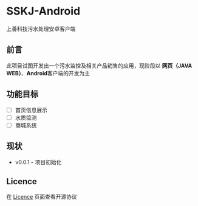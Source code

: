 # SSKJ-Android
上善科技污水处理安卓客户端

## 前言
此项目试图开发出一个污水监控及相关产品销售的应用，现阶段以 **网页（JAVA WEB）**、**Android**客户端的开发为主

## 功能目标
- [ ] 首页信息展示
- [ ] 水质监测
- [ ] 商城系统

## 现状
- v0.0.1 - 项目初始化

## Licence
在 [Licence](https://github.com/Tabll/SSKJ-Android/blob/master/LICENSE) 页面查看开源协议
